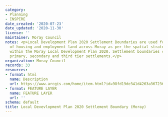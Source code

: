 ```yaml
---
category:
- Planning
- INSPIRE
date_created: '2020-07-23'
date_updated: '2020-11-30'
license: ''
maintainer: Moray Council
notes: <p>Local Development Plan 2020 Settlement Boundaries are used for the distribution
  of housing and employment land across Moray as per the spatial strategy set out
  within the Moray Local Development Plan 2020. Settlement boundaries contain the
  primary, secondary and third tier settlements.</p>
organization: Moray Council
records: 33
resources:
- format: html
  name: Description
  url: https://www.arcgis.com/home/item.html?id=98fd19de341d4263a367236b19c06032
- format: FEATURE LAYER
  name: FEATURE LAYER
  url: ''
schema: default
title: Local Devevlopment Plan 2020 Settlement Boundary (Moray)
---
```

